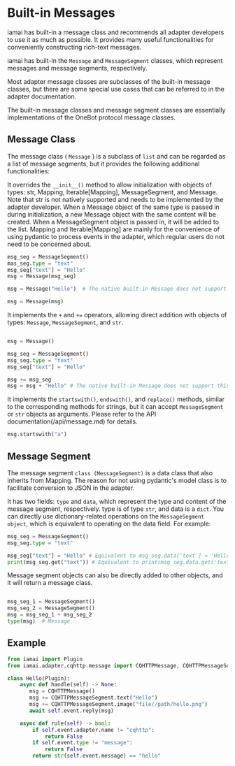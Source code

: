 # Built-in Messages 

iamai has built-in a message class and recommends all adapter developers to use it as much as possible. It provides many useful functionalities 
for conveniently constructing rich-text messages.

iamai has built-in the `Message` and `MessageSegment` classes, which represent messages and message segments, respectively.

Most adapter message classes are subclasses of the built-in message classes, but there are some special use cases that can be referred to in the adapter documentation.

The built-in message classes and message segment classes are essentially implementations of the OneBot protocol message classes.

## Message Class

The message class ( `Message` ) is a subclass of `list` and can be regarded as a list of message segments, but it provides the following additional functionalities:

It overrides the `__init__()` method to allow initialization with objects of types: str, Mapping, Iterable[Mapping], MessageSegment, and Message. 
Note that str is not natively supported and needs to be implemented by the adapter developer. 
When a Message object of the same type is passed in during initialization, a new Message object with the same content will be created. When a MessageSegment object is passed in, it will be added to the list. Mapping and Iterable[Mapping] are mainly for the convenience of using pydantic to process events in the adapter, 
which regular users do not need to be concerned about.

```python
msg_seg = MessageSegment()
mas_seg.type = "text"
msg_seg["text"] = "Hello"
msg = Message(msg_seg)

msg = Message("Hello")  # The native built-in Message does not support this usage.

msg = Message(msg)
```

It implements the `+` and `+=` operators, allowing direct addition with objects of types: `Message`, `MessageSegment`, and `str`.

```python

msg = Message()

msg_seg = MessageSegment()
msg_seg.type = "text"
msg_seg["text"] = "Hello"

msg += msg_seg
msg = msg + "Hello" # The native built-in Message does not support this usage.
```

It implements the `startswith()`, `endswith()`, and `replace()` methods, similar to the corresponding methods for strings, but it can accept `MessageSegment` or `str` objects as arguments. Please refer to the API documentation(/api/message.md) for details.

```python
msg.startswith("a")
```

## Message Segment

The message segment `class (MessageSegment)` is a data class that also inherits from Mapping. The reason for not using pydantic's model class is to facilitate conversion to JSON in the adapter.

It has two fields: `type` and `data`, which represent the type and content of the message segment, respectively. type is of type `str`, and data is a `dict`. You can directly use dictionary-related operations on the `MessageSegment object`, which is equivalent to operating on the data field. For example:

```python
msg_seg = MessageSegment()
msg_seg.type = "text"

msg_seg["text"] = "Hello" # Equivalent to msg_seg.data['text'] = 'Hello'   
print(msg_seg.get("text")) # Equivalent to print(msg_seg.data.get('text'))
```

Message segment objects can also be directly added to other objects, and it will return a message class.

```python

msg_seg_1 = MessageSegment()
msg_seg_2 = MessageSegment()
msg = msg_seg_1 + msg_seg_2
type(msg)  # Message
```

## Example 

```python
from iamai import Plugin
from iamai.adapter.cqhttp.message import CQHTTPMessage, CQHTTPMessageSegment

class Hello(Plugin):
    async def handle(self) -> None:
       msg = CQHTTPMessage()
       msg += CQHTTPMessageSegment.text("Hello")
       msg += CQHTTPMessageSegment.image("file//path/hello.png")
       await self.event.reply(msg)

    async def rule(self) -> bool:
        if self.event.adapter.name != "cqhttp":
            return False
        if self.event.type != "message":
            return False
        return str(self.event.message) == "hello"

```